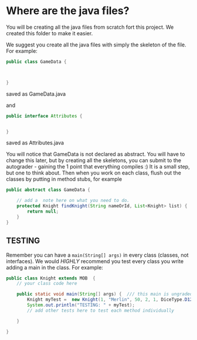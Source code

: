 # Where are the java files?

You will be creating all the java files from scratch fort this project. We created this  folder to make it easier.

We suggest you create all the java files with simply the skeleton of the file. For example:

```java
public class GameData {



}
``` 
saved as GameData.java

and

```java
public interface Attributes {


}
```
saved as Attributes.java

You  will notice that GameData  is  not declared as abstract. You will have to change this later, but by creating all the skeletons, you can submit to the autograder - gaining the 1 point that everything compiles :) It is a small step, but one to think about.  Then when you work on each class, flush out the classes by  putting in method stubs, for example

```java
public abstract class GameData {

    // add a  note here on what you need to do. 
    protected Knight findKnight(String nameOrId, List<Knight> list) {
        return null;
    }
}
```

## TESTING

Remember you can have a ```main(String[] args)``` in every class (classes, not interfaces). We would *HIGHLY* recommend you test every class you write  adding a main in the class. For example:

```java
public class Knight extends MOB  {
    // your class code here

    public static void main(String[] args) {  /// this main is ungraded, and you  do  not have to remove before submission.  It will be ignored.
        Knight myTest =  new Knight(1, "Merlin", 50, 2, 1, DiceType.D12, 0);
        System.out.println("TESTING: " + myTest);
        // add other tests here to test each method individually

    }

}